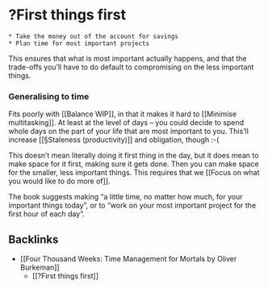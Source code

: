 # ?First things first
	* Take the money out of the account for savings
	* Plan time for most important projects

This ensures that what is most important actually happens, and that the trade-offs you’ll have to do default to compromising on the less important things.

### Generalising to time
Fits poorly with [[Balance WIP]], in that it makes it hard to [[Minimise multitasking]]. At least at the level of days – you could decide to spend whole days on the part of your life that are most important to you. This’ll increase [[§Staleness (productivity)]] and obligation, though :-(

This doesn’t mean literally doing it first thing in the day, but it does mean to make space for it first, making sure it gets done. Then you can make space for the smaller, less important things. This requires that we [[Focus on what you would like to do more of]].

The book suggests making “a little time, no matter how much, for your important things today”, or to “work on your most important project for the first hour of each day”.

## Backlinks
* [[Four Thousand Weeks: Time Management for Mortals by Oliver Burkeman]]
	* [[?First things first]]

<!-- {BearID:DC687227-C7B8-4E76-A185-A4E1A0FF4307-2620-000003980E1E5727} -->
